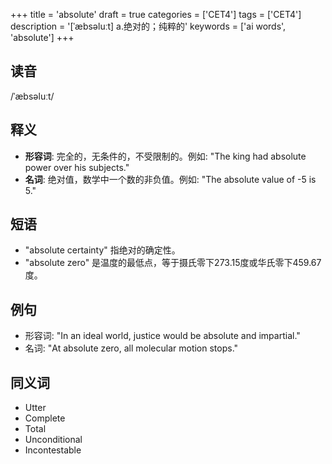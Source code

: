 +++
title = 'absolute'
draft = true
categories = ['CET4']
tags = ['CET4']
description = '[ˈæbsəluːt] a.绝对的；纯粹的'
keywords = ['ai words', 'absolute']
+++

## 读音
/ˈæbsəluːt/

## 释义
- **形容词**: 完全的，无条件的，不受限制的。例如: "The king had absolute power over his subjects."
- **名词**: 绝对值，数学中一个数的非负值。例如: "The absolute value of -5 is 5."

## 短语
- "absolute certainty" 指绝对的确定性。
- "absolute zero" 是温度的最低点，等于摄氏零下273.15度或华氏零下459.67度。

## 例句
- 形容词: "In an ideal world, justice would be absolute and impartial."
- 名词: "At absolute zero, all molecular motion stops."

## 同义词
- Utter
- Complete
- Total
- Unconditional
- Incontestable
